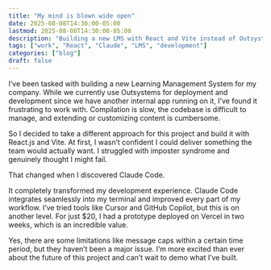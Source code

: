 ```yaml
---
title: "My mind is blown wide open"
date: 2025-08-08T14:30:00-05:00
lastmod: 2025-08-08T14:30:00-05:00
description: "Building a new LMS with React and Vite instead of Outsystems, and how Claude Code helped me overcome imposter syndrome and rapidly prototype a working version."
tags: ["work", "React", "Claude", "LMS", "development"]
categories: ["blog"]
draft: false
---
```


I’ve been tasked with building a new Learning Management System for my company. While we currently use Outsystems for deployment and development since we have another internal app running on it, I’ve found it frustrating to work with. Compilation is slow, the codebase is difficult to manage, and extending or customizing content is cumbersome.

So I decided to take a different approach for this project and build it with React.js and Vite. At first, I wasn’t confident I could deliver something the team would actually want. I struggled with imposter syndrome and genuinely thought I might fail.

That changed when I discovered Claude Code.

It completely transformed my development experience. Claude Code integrates seamlessly into my terminal and improved every part of my workflow. I’ve tried tools like Cursor and GitHub Copilot, but this is on another level. For just $20, I had a prototype deployed on Vercel in two weeks, which is an incredible value.

Yes, there are some limitations like message caps within a certain time period, but they haven’t been a major issue. I’m more excited than ever about the future of this project and can’t wait to demo what I’ve built.
